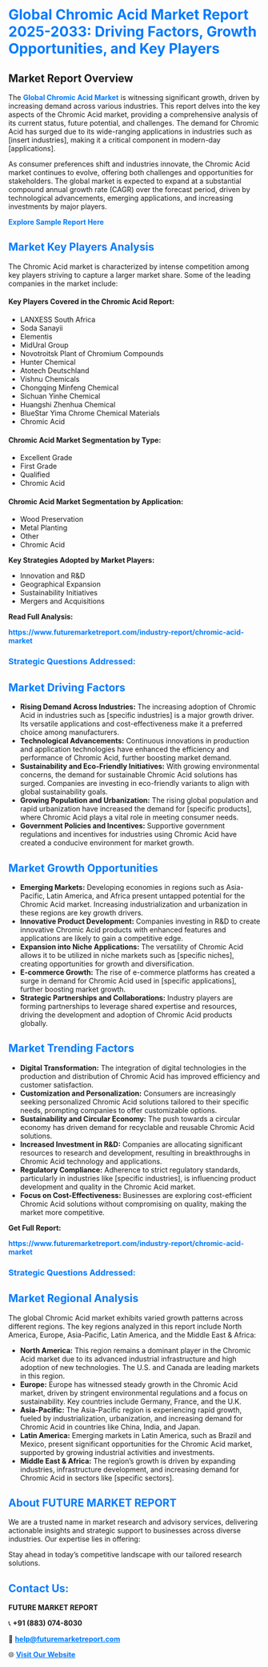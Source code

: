 <h1 style="color: #007BFF;">Global Chromic Acid Market Report 2025-2033: Driving Factors, Growth Opportunities, and Key Players</h1>

<section id="overview">
<h2>Market Report Overview</h2>
<p>The <a href="https://www.futuremarketreport.com/industry-report/chromic-acid-market" style="color: #007BFF; text-decoration: none;"><strong>Global Chromic Acid Market</strong></a> is witnessing significant growth, driven by increasing demand across various industries. This report delves into the key aspects of the Chromic Acid market, providing a comprehensive analysis of its current status, future potential, and challenges. The demand for Chromic Acid has surged due to its wide-ranging applications in industries such as [insert industries], making it a critical component in modern-day [applications].</p>
<p>As consumer preferences shift and industries innovate, the Chromic Acid market continues to evolve, offering both challenges and opportunities for stakeholders. The global market is expected to expand at a substantial compound annual growth rate (CAGR) over the forecast period, driven by technological advancements, emerging applications, and increasing investments by major players.</p>
</section>

<section id="overview">
<p><a href="https://www.futuremarketreport.com/request-sample/reportId=30427" style="color: #007BFF; text-decoration: none;"><strong>Explore Sample Report Here</strong></a></p>
</section>

<section id="key-players">
<h2 style="color: #007BFF;">Market Key Players Analysis</h2>
<p>The Chromic Acid market is characterized by intense competition among key players striving to capture a larger market share. Some of the leading companies in the market include:</p>
<h4>Key Players Covered in the Chromic Acid Report:</h4>
<ul><li>LANXESS South Africa</li><li>Soda Sanayii</li><li>Elementis</li><li>MidUral Group</li><li>Novotroitsk Plant of Chromium Compounds</li><li>Hunter Chemical</li><li>Atotech Deutschland</li><li>Vishnu Chemicals</li><li>Chongqing Minfeng Chemical</li><li>Sichuan Yinhe Chemical</li><li>Huangshi Zhenhua Chemical</li><li>BlueStar Yima Chrome Chemical Materials</li><li>Chromic Acid</li></ul>
<h4>Chromic Acid Market Segmentation by Type:</h4>
<ul><li>Excellent Grade</li><li>First Grade</li><li>Qualified</li><li>Chromic Acid</li></ul>

<h4>Chromic Acid Market Segmentation by Application:</h4>
<ul><li>Wood Preservation</li><li>Metal Planting</li><li>Other</li><li>Chromic Acid</li></ul>
<p><strong>Key Strategies Adopted by Market Players:</strong></p>
<ul>
<li>Innovation and R&D</li>
<li>Geographical Expansion</li>
<li>Sustainability Initiatives</li>
<li>Mergers and Acquisitions</li>
</ul>
</section>

<section>
<p><strong>Read Full Analysis: </strong></p><a href="https://www.futuremarketreport.com/industry-report/chromic-acid-market" style="color: #007BFF; text-decoration: none;"><strong>https://www.futuremarketreport.com/industry-report/chromic-acid-market</strong></a>
<h3 style="color: #007BFF;">Strategic Questions Addressed:</h3>
</section>

<section id="driving-factors">
<h2 style="color: #007BFF;">Market Driving Factors</h2>
<ul>
<li><strong>Rising Demand Across Industries:</strong> The increasing adoption of Chromic Acid in industries such as [specific industries] is a major growth driver. Its versatile applications and cost-effectiveness make it a preferred choice among manufacturers.</li>
<li><strong>Technological Advancements:</strong> Continuous innovations in production and application technologies have enhanced the efficiency and performance of Chromic Acid, further boosting market demand.</li>
<li><strong>Sustainability and Eco-Friendly Initiatives:</strong> With growing environmental concerns, the demand for sustainable Chromic Acid solutions has surged. Companies are investing in eco-friendly variants to align with global sustainability goals.</li>
<li><strong>Growing Population and Urbanization:</strong> The rising global population and rapid urbanization have increased the demand for [specific products], where Chromic Acid plays a vital role in meeting consumer needs.</li>
<li><strong>Government Policies and Incentives:</strong> Supportive government regulations and incentives for industries using Chromic Acid have created a conducive environment for market growth.</li>
</ul>
</section>

<section id="growth-opportunities">
<h2 style="color: #007BFF;">Market Growth Opportunities</h2>
<ul>
<li><strong>Emerging Markets:</strong> Developing economies in regions such as Asia-Pacific, Latin America, and Africa present untapped potential for the Chromic Acid market. Increasing industrialization and urbanization in these regions are key growth drivers.</li>
<li><strong>Innovative Product Development:</strong> Companies investing in R&D to create innovative Chromic Acid products with enhanced features and applications are likely to gain a competitive edge.</li>
<li><strong>Expansion into Niche Applications:</strong> The versatility of Chromic Acid allows it to be utilized in niche markets such as [specific niches], creating opportunities for growth and diversification.</li>
<li><strong>E-commerce Growth:</strong> The rise of e-commerce platforms has created a surge in demand for Chromic Acid used in [specific applications], further boosting market growth.</li>
<li><strong>Strategic Partnerships and Collaborations:</strong> Industry players are forming partnerships to leverage shared expertise and resources, driving the development and adoption of Chromic Acid products globally.</li>
</ul>
</section>

<section id="trending-factors">
<h2 style="color: #007BFF;">Market Trending Factors</h2>
<ul>
<li><strong>Digital Transformation:</strong> The integration of digital technologies in the production and distribution of Chromic Acid has improved efficiency and customer satisfaction.</li>
<li><strong>Customization and Personalization:</strong> Consumers are increasingly seeking personalized Chromic Acid solutions tailored to their specific needs, prompting companies to offer customizable options.</li>
<li><strong>Sustainability and Circular Economy:</strong> The push towards a circular economy has driven demand for recyclable and reusable Chromic Acid solutions.</li>
<li><strong>Increased Investment in R&D:</strong> Companies are allocating significant resources to research and development, resulting in breakthroughs in Chromic Acid technology and applications.</li>
<li><strong>Regulatory Compliance:</strong> Adherence to strict regulatory standards, particularly in industries like [specific industries], is influencing product development and quality in the Chromic Acid market.</li>
<li><strong>Focus on Cost-Effectiveness:</strong> Businesses are exploring cost-efficient Chromic Acid solutions without compromising on quality, making the market more competitive.</li>
</ul>
</section>

<section>
<p><strong>Get Full Report: </strong></p><a href="https://www.futuremarketreport.com/industry-report/chromic-acid-market" style="color: #007BFF; text-decoration: none;"><strong>https://www.futuremarketreport.com/industry-report/chromic-acid-market</strong></a>
<h3 style="color: #007BFF;">Strategic Questions Addressed:</h3>
</section>


<section id="regional-analysis">
<h2 style="color: #007BFF;">Market Regional Analysis</h2>
<p>The global Chromic Acid market exhibits varied growth patterns across different regions. The key regions analyzed in this report include North America, Europe, Asia-Pacific, Latin America, and the Middle East & Africa:</p>
<ul>
<li><strong>North America:</strong> This region remains a dominant player in the Chromic Acid market due to its advanced industrial infrastructure and high adoption of new technologies. The U.S. and Canada are leading markets in this region.</li>
<li><strong>Europe:</strong> Europe has witnessed steady growth in the Chromic Acid market, driven by stringent environmental regulations and a focus on sustainability. Key countries include Germany, France, and the U.K.</li>
<li><strong>Asia-Pacific:</strong> The Asia-Pacific region is experiencing rapid growth, fueled by industrialization, urbanization, and increasing demand for Chromic Acid in countries like China, India, and Japan.</li>
<li><strong>Latin America:</strong> Emerging markets in Latin America, such as Brazil and Mexico, present significant opportunities for the Chromic Acid market, supported by growing industrial activities and investments.</li>
<li><strong>Middle East & Africa:</strong> The region’s growth is driven by expanding industries, infrastructure development, and increasing demand for Chromic Acid in sectors like [specific sectors].</li>
</ul>
</section>

<footer>
<h2 style="color: #007BFF;">About FUTURE MARKET REPORT</h2>
<p>We are a trusted name in market research and advisory services, delivering actionable insights and strategic support to businesses across diverse industries. Our expertise lies in offering:</p>

<p>Stay ahead in today’s competitive landscape with our tailored research solutions.</p>

<h2 style="color: #007BFF;">Contact Us:</h2>
<p><strong>FUTURE MARKET REPORT</strong></p>
<p>📞 <strong>+91 (883) 074-8030</strong></p>
<p>📧 <strong><a href="mailto:help@futuremarketreport.com" style="color: #007BFF;">help@futuremarketreport.com</a></strong></p>
<p>🌐 <strong><a href="https://www.futuremarketreport.com/" style="color: #007BFF;">Visit Our Website</a></strong></p>
</footer>